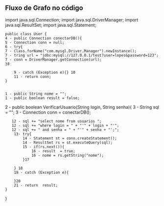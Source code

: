 ## Fluxo de Grafo no código

import java.sql.Connection;
import java.sql.DriverManager;
import java.sql.ResultSet;
import java.sql.Statement;


    public class User {
    4 - public Connection conectarDB(){
    5 - Connection conn = null;
    6 - try{
    7 - Class.forName("com.mysql.Driver.Manager").newInstance();
    7 - tring url = "jdbc:mysql://127.0.0.1/test?user=lopes&password=123";
    7 - conn = DriverManager.getConnection(url);
    }8 

        9 - catch (Exception e){} 10
        11 - return conn;
    }

    
    1 - public String nome = "";
    1 - public boolean result = false;
    

    
   2 -  public boolean VerificarUsuario(String login, String senha){
        3 - String sql = "";
        3 - Connection conn = conectarDB();

       12 - sql += "select nome from usuarios ";
       12 - sql += "where login = " + "'" + login + "'";
       12 - sql += " and senha = " + "'" + senha + "';";
        13- try{
            14 - Statement st = conn.createStatement();
            14 - ResultSet rs = st.executeQuery(sql);
            15 - if(rs.next()){
                16 - result  = true;
                16 - nome = rs.getString("nome");
            }17

        } 18
        19 - catch (Exception e){

        }20 
        21 - return  result;
    }

}     
